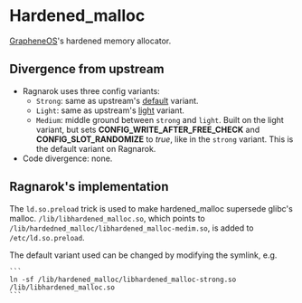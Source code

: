 Hardened_malloc
===============

[GrapheneOS](https://github.com/GrapheneOS/hardened_malloc)'s hardened memory allocator.

Divergence from upstream
------------------------

* Ragnarok uses three config variants:
	* `Strong`: same as upstream's [default](https://github.com/GrapheneOS/hardened_malloc/blob/main/config/default.mk) variant.
	* `Light`: same as upstream's [light](https://github.com/GrapheneOS/hardened_malloc/blob/main/config/default.mk) variant.
	* `Medium`: middle ground between `strong` and `light`. Built on the light variant, but sets __CONFIG_WRITE_AFTER_FREE_CHECK__ and __CONFIG_SLOT_RANDOMIZE__ to *true*, like in the `strong` variant. This is the default variant on Ragnarok.
* Code divergence: none.

Ragnarok's implementation
-------------------------

The `ld.so.preload` trick is used to make hardened_malloc supersede glibc's malloc.
`/lib/libhardened_malloc.so`, which points to `/lib/hardedned_malloc/libhardened_malloc-medim.so`,
is added to `/etc/ld.so.preload`.

The default variant used can be changed by modifying the symlink, e.g.

	```
	ln -sf /lib/hardened_malloc/libhardened_malloc-strong.so /lib/libhardened_malloc.so
	```
